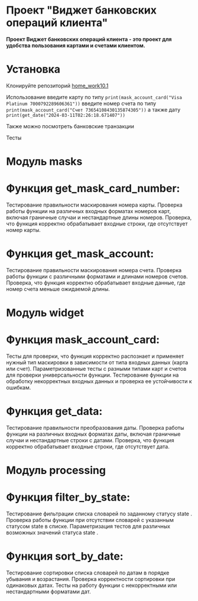 # Проект "Виджет банковских операций клиента"

**Проект Виджет банковских операций клиента  - это проект для удобства 
пользования картами и счетами клиентом.**

# Установка

Клонируйте репозиторий [home_work10.1](git@github.com:VadimDevlekamov/home_work10.1.git)

Использование введите карту по типу `print(mask_account_card("Visa Platinum 7000792289606361"))`
введите номер счета по типу `print(mask_account_card("Счет 73654108430135874305"))`
а также дату `print(get_date("2024-03-11T02:26:18.671407"))`

Также можно посмотреть банковские транзакции


Тесты 
# Модуль masks
# Функция get_mask_card_number:
Тестирование правильности маскирования номера карты.
Проверка работы функции на различных входных форматах номеров карт, включая граничные случаи и нестандартные длины номеров.
Проверка, что функция корректно обрабатывает входные строки, где отсутствует номер карты.
# Функция get_mask_account:
Тестирование правильности маскирования номера счета.
Проверка работы функции с различными форматами и длинами номеров счетов.
Проверка, что функция корректно обрабатывает входные данные, где номер счета меньше ожидаемой длины.
# Модуль widget
# Функция mask_account_card:
Тесты для проверки, что функция корректно распознает и применяет нужный тип маскировки в зависимости от типа входных данных (карта или счет).
Параметризованные тесты с разными типами карт и счетов для проверки универсальности функции.
Тестирование функции на обработку некорректных входных данных и проверка ее устойчивости к ошибкам.
# Функция get_data:
Тестирование правильности преобразования даты.
Проверка работы функции на различных входных форматах даты, включая граничные случаи и нестандартные строки с датами.
Проверка, что функция корректно обрабатывает входные строки, где отсутствует дата.
# Модуль processing
# Функция filter_by_state:
Тестирование фильтрации списка словарей по заданному статусу 
state
.
Проверка работы функции при отсутствии словарей с указанным статусом 
state
 в списке.
Параметризация тестов для различных возможных значений статуса
state
.
# Функция sort_by_date:
Тестирование сортировки списка словарей по датам в порядке убывания и возрастания.
Проверка корректности сортировки при одинаковых датах.
Тесты на работу функции с некорректными или нестандартными форматами дат.